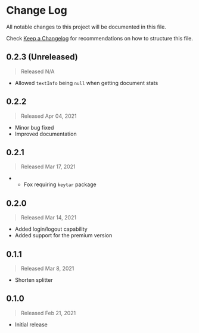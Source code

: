 # Change Log

All notable changes to this project will be documented in this file.

Check [Keep a Changelog](http://keepachangelog.com/) for recommendations on how to structure this file.


## 0.2.3 (Unreleased)
> Released N/A

* Allowed `textInfo` being `null` when getting document stats

## 0.2.2
> Released Apr 04, 2021

* Minor bug fixed
* Improved documentation

## 0.2.1
> Released Mar 17, 2021

* * Fox requiring `keytar` package

## 0.2.0
> Released Mar 14, 2021

* Added login/logout capability
* Added support for the premium version

## 0.1.1
> Released Mar 8, 2021

* Shorten splitter

## 0.1.0
> Released Feb 21, 2021

* Initial release
